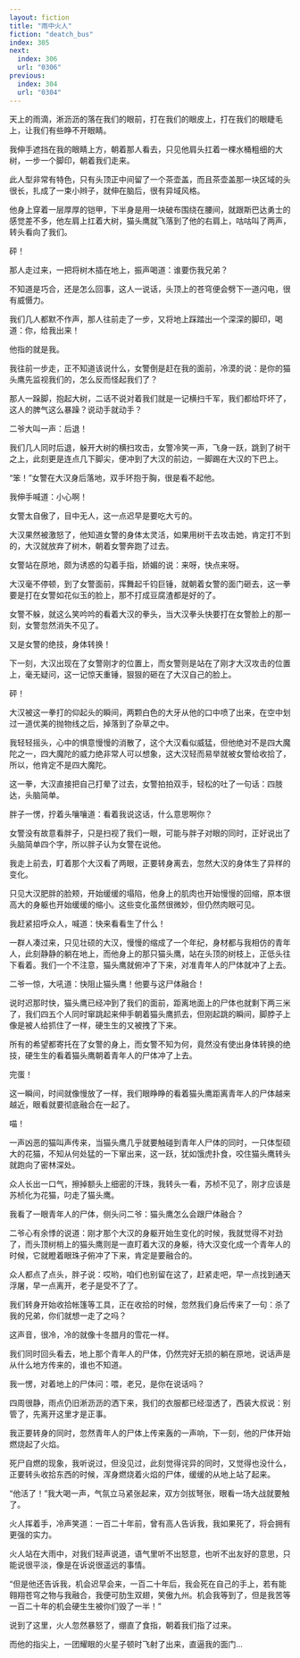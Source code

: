 ```yaml
---
layout: fiction
title: "雨中火人"
fiction: "deatch_bus"
index: 305
next:
  index: 306
  url: "0306"
previous:
  index: 304
  url: "0304"
---
```

天上的雨滴，淅沥沥的落在我们的眼前，打在我们的眼皮上，打在我们的眼睫毛上，让我们有些睁不开眼睛。

我伸手遮挡在我的眼睛上方，朝着那人看去，只见他肩头扛着一棵水桶粗细的大树，一步一个脚印，朝着我们走来。

此人型非常有特色，只有头顶正中间留了一个茶壶盖，而且茶壶盖那一块区域的头很长，扎成了一束小辫子，就伸在脑后，很有异域风格。

他身上穿着一层厚厚的铠甲，下半身是用一块破布围绕在腰间，就跟斯巴达勇士的感觉差不多，他左肩上扛着大树，猫头鹰就飞落到了他的右肩上，咕咕叫了两声，转头看向了我们。

砰！

那人走过来，一把将树木插在地上，振声喝道：谁要伤我兄弟？

不知道是巧合，还是怎么回事，这人一说话，头顶上的苍穹便会劈下一道闪电，很有威慑力。

我们几人都默不作声，那人往前走了一步，又将地上踩踏出一个深深的脚印，喝道：你，给我出来！

他指的就是我。

我往前一步走，正不知道该说什么，女警倒是赶在我的面前，冷漠的说：是你的猫头鹰先监视我们的，怎么反而怪起我们了？

那人一跺脚，抱起大树，二话不说对着我们就是一记横扫千军，我们都给吓坏了，这人的脾气这么暴躁？说动手就动手？

二爷大叫一声：后退！

我们几人同时后退，躲开大树的横扫攻击，女警冷笑一声，飞身一跃，跳到了树干之上，此刻更是连点几下脚尖，便冲到了大汉的前边，一脚踢在大汉的下巴上。

“笨！”女警在大汉身后落地，双手环抱于胸，很是看不起他。

我伸手喊道：小心啊！

女警太自傲了，目中无人，这一点迟早是要吃大亏的。

大汉果然被激怒了，他知道女警的身体太灵活，如果用树干去攻击她，肯定打不到的，大汉就放弃了树木，朝着女警奔跑了过去。

女警站在原地，颇为诱惑的勾着手指，娇媚的说：来呀，快点来呀。

大汉毫不停顿，到了女警面前，挥舞起千钧巨锤，就朝着女警的面门砸去，这一拳要是打在女警如花似玉的脸上，那不打成豆腐渣都是好的了。

女警不躲，就这么笑吟吟的看着大汉的拳头，当大汉拳头快要打在女警脸上的那一刻，女警忽然消失不见了。

又是女警的绝技，身体转换！

下一刻，大汉出现在了女警刚才的位置上，而女警则是站在了刚才大汉攻击的位置上，毫无疑问，这一记惊天重锤，狠狠的砸在了大汉自己的脸上。

砰！

大汉被这一拳打的仰起头的瞬间，两颗白色的大牙从他的口中喷了出来，在空中划过一道优美的抛物线之后，掉落到了杂草之中。

我轻轻摇头，心中的惧意慢慢的消散了，这个大汉看似威猛，但他绝对不是四大魔陀之一，四大魔陀的威力绝非常人可以想象，这大汉轻而易举就被女警给收拾了，所以，他肯定不是四大魔陀。

这一拳，大汉直接把自己打晕了过去，女警拍拍双手，轻松的吐了一句话：四肢达，头脑简单。

胖子一愣，拧着头嚷嚷道：看着我说这话，什么意思啊你？

女警没有故意看胖子，只是扫视了我们一眼，可能与胖子对眼的同时，正好说出了头脑简单四个字，所以胖子认为女警在说他。

我走上前去，盯着那个大汉看了两眼，正要转身离去，忽然大汉的身体生了异样的变化。

只见大汉肥胖的脸颊，开始缓缓的塌陷，他身上的肌肉也开始慢慢的回缩，原本很高大的身躯也开始缓缓的缩小。这些变化虽然很微妙，但仍然肉眼可见。

我赶紧招呼众人，喊道：快来看看生了什么！

一群人凑过来，只见壮硕的大汉，慢慢的缩成了一个年纪，身材都与我相仿的青年人，此刻静静的躺在地上，而他身上的那只猫头鹰，站在头顶的树枝上，正低头往下看着。我们一个不注意，猫头鹰就俯冲了下来，对准青年人的尸体就冲了上去。

二爷一惊，大吼道：快阻止猫头鹰！他要与这尸体融合！

说时迟那时快，猫头鹰已经冲到了我们的面前，距离地面上的尸体也就剩下两三米了，我们四五个人同时窜跳起来伸手朝着猫头鹰抓去，但刚起跳的瞬间，脚脖子上像是被人给抓住了一样，硬生生的又被拽了下来。

所有的希望都寄托在了女警的身上，而女警不知为何，竟然没有使出身体转换的绝技，硬生生的看着猫头鹰朝着青年人的尸体冲了上去。

完蛋！

这一瞬间，时间就像慢放了一样，我们眼睁睁的看着猫头鹰距离青年人的尸体越来越近，眼看就要彻底融合在一起了。

喵！

一声凶恶的猫叫声传来，当猫头鹰几乎就要触碰到青年人尸体的同时，一只体型硕大的花猫，不知从何处猛的一下窜出来，这一跃，犹如饿虎扑食，咬住猫头鹰转头就跑向了密林深处。

众人长出一口气，擦掉额头上细密的汗珠，我转头一看，苏桢不见了，刚才应该是苏桢化为花猫，叼走了猫头鹰。

我看了一眼青年人的尸体，侧头问二爷：猫头鹰怎么会跟尸体融合？

二爷心有余悸的说道：刚才那个大汉的身躯开始生变化的时候，我就觉得不对劲了，而头顶树梢上的猫头鹰则是一直盯着大汉的身躯，待大汉变化成一个青年人的时候，它就瞪着眼珠子俯冲了下来，肯定是要融合的。

众人都点了点头，胖子说：哎哟，咱们也别留在这了，赶紧走吧，早一点找到通天浮屠，早一点离开，老子是受不了了。

我们转身开始收拾帐篷等工具，正在收拾的时候，忽然我们身后传来了一句：杀了我的兄弟，你们就想一走了之吗？

这声音，很冷，冷的就像十冬腊月的雪花一样。

我们同时回头看去，地上那个青年人的尸体，仍然完好无损的躺在原地，说话声是从什么地方传来的，谁也不知道。

我一愣，对着地上的尸体问：喂，老兄，是你在说话吗？

四周很静，雨点仍旧淅沥沥的洒下来，我们的衣服都已经湿透了，西装大叔说：别管了，先离开这里才是正事。

我正要转身的同时，忽然青年人的尸体上传来轰的一声响，下一刻，他的尸体开始燃烧起了火焰。

死尸自燃的现象，我听说过，但没见过，此刻觉得诧异的同时，又觉得也没什么，正要转头收拾东西的时候，浑身燃烧着火焰的尸体，缓缓的从地上站了起来。

“他活了！”我大喝一声，气氛立马紧张起来，双方剑拔弩张，眼看一场大战就要触了。

火人挥着手，冷声笑道：一百二十年前，曾有高人告诉我，我如果死了，将会拥有更强的实力。

火人站在大雨中，对我们轻声说道，语气里听不出怒意，也听不出友好的意思，只能说很平淡，像是在诉说很遥远的事情。

“但是他还告诉我，机会迟早会来，一百二十年后，我会死在自己的手上，若有能翱翔苍穹之物与我融合，我便可肋生双翅，笑傲九州。机会我等到了，但是我苦等一百二十年的机会硬生生被你们毁了一半！”

说到了这里，火人忽然暴怒了，绷直了食指，朝着我们指了过来。

而他的指尖上，一团耀眼的火星子顿时飞射了出来，直逼我的面门...